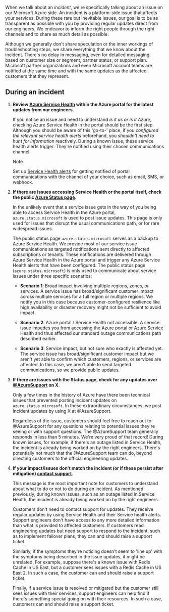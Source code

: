 When we talk about an *incident*, we're specifically talking about an issue on our Microsoft Azure side. An incident is a platform-side issue that affects your services. During these rare but inevitable issues, our goal is to be as transparent as possible with you by providing regular updates direct from our engineers. We endeavor to inform the right people through the right channels and to share as much detail as possible. 

Although we generally don't share speculation or the inner workings of troubleshooting steps, we share everything that we know about the incident. There's no delay in messaging, even for detailed messaging, based on customer size or segment, partner status, or support plan. Microsoft partner organizations and even Microsoft account teams are notified at the same time and with the same updates as the affected customers that they represent.

## During an incident

1. **Review [Azure Service Health](https://www.aka.ms/ash-portal) within the Azure portal for the latest updates from our engineers**.

    If you notice an issue and need to understand *is it us or is it Azure*, checking Azure Service Health in the portal should be the first step. Although you should be aware of this 'go-to-' place, if you *configured the relevant service health alerts* beforehand, you *shouldn't need to hunt for information* reactively. During a known issue, these service health alerts trigger. They're notified using their chosen communications channel.

    > [!NOTE]
    >
    > Set up [Service Health alerts](/azure/service-health/alerts-activity-log-service-notifications-portal) for getting notified of portal communications with the channel of your choice, such as email, SMS, or webhook.

2. **If there are issues accessing Service Health or the portal itself, check the public [Azure Status page](https://status.azure.com/)**.

    In the unlikely event that a service issue gets in the way of you being able to access Service Health in the Azure portal, `azure.status.microsoft` is used to post issue updates. This page is only used for issues that disrupt the usual communications path, or for rare widespread issues.

    The public status page `azure.status.microsoft` serves as a backup to Azure Service Health. We provide most of our service issue communications as targeted notifications sent directly to affected subscriptions or tenants. These notifications are delivered through Azure Service Health in the Azure portal and trigger any Azure Service Health alerts that have been configured. The public status page (`azure.status.microsoft`) is only used to communicate about service issues under three specific scenarios:

    - **Scenario 1**: Broad impact involving multiple regions, zones, or services. A service issue has broad/significant customer impact across multiple services for a full region or multiple regions. We notify you in this case because customer-configured resilience like high availability or disaster recovery might not be sufficient to avoid impact.

    - **Scenario 2**: Azure portal / Service Health not accessible. A service issue impedes you from accessing the Azure portal or Azure Service Health and thus affected our standard outage communications path described earlier.

    - **Scenario 3**: Service impact, but not sure who exactly is affected yet. The service issue has broad/significant customer impact but we aren't yet able to confirm which customers, regions, or services are affected. In this case, we aren't able to send targeted communications, so we provide public updates.

3. **If there are issues with the Status page, check for any updates over [@AzureSupport](https://x.com/AzureSupport) on X**.

    Only a few times in the history of Azure have there been technical issues that prevented posting incident updates on `azure.status.microsoft`. In these extraordinary circumstances, we post incident updates by using X at @AzureSupport.

    Regardless of the issue, customers should feel free to reach out to @AzureSupport for any questions relating to potential issues they're seeing or with support questions. The @AzureSupport team generally responds in less than 5 minutes. We're very proud of that record! During known issues, for example, if there's an outage listed in Service Health, the incident is already being worked on by the right engineers. There's potentially not much that the @AzureSupport team can do, beyond directing customers to the official engineering updates.

4. **If your impact/issues don't match the incident (or if these persist after mitigation) [contact support](https://www.aka.ms/AzurePortalSupportRequest)**.

    This message is the most important note for customers to understand about what to do or not to do during an incident. As mentioned previously, during known issues, such as an outage listed in Service Health, the incident is already being worked on by the right engineers.

    Customers don't need to contact support for updates. They receive regular updates by using Service Health and their Service health alerts. Support engineers don't have access to any more detailed information than what is provided to affected customers. If customers read engineering updates but need support to respond to the incident, such as to implement failover plans, they can and should raise a support ticket.

    Similarly, if the symptoms they're noticing doesn't seem to 'line up' with the symptoms being described in the issue updates, it might be unrelated. For example, suppose there's a known issue with Redis Cache in US East, but a customer sees issues with a Redis Cache in US East 2. In such a case, the customer can and should raise a support ticket.

    Finally, if a service issue is resolved or mitigated but the customer still sees issues with their services, support engineers can help find if there's something special going on with their resources. In such a case, customers can and should raise a support ticket.
